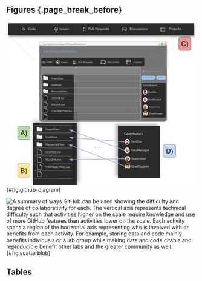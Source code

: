 ## Figures {.page_break_before}

![An overview of the landing page for a GitHub repository. All files associated with the project are shown and accessible through the web interface (A).  ??? (B).  The repository has a toolbar with various ways to interact with the project including viewing code, posting issues, opening discussions, and projects (C) (see Box 1 for definitions). Contributors to the project are shown with links to their GitHub profiles (D).](images/github_diagram.png){#fig:github-diagram}

<!--Reference this figure in text like this (Figure @fig:github-diagram).-->

![A summary of ways GitHub can be used showing the difficulty and degree of collaborativity for each. The vertical axis represents technical difficulty such that activities higher on the scale require knowledge and use of more GitHub features than activities lower on the scale.  Each activity spans a region of the horizontal axis representing who is involved with or benefits from each activity.  For example, storing data and code mainly benefits individuals or a lab group while making data and code citable and reproducible benefit other labs and the greater community as well.](images/scatterblob_1.png){#fig:scatterblob}

<!--Reference this figure in text like this (Figure @fig:scatterblob).-->

## Tables
